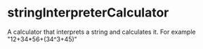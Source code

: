 # stringInterpreterCalculator
A calculator that interprets a string and calculates it. For example "12+34*56+(34^3+45)"
